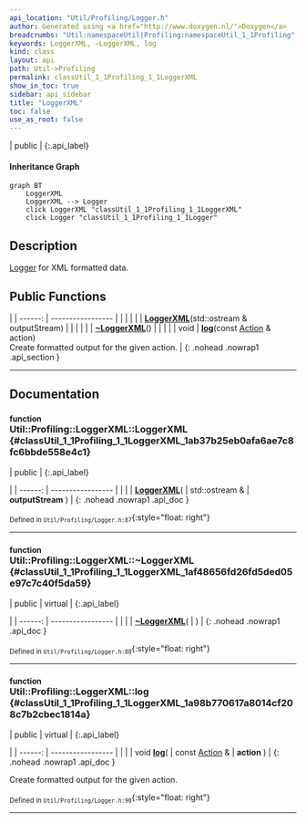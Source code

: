 ```yaml
---
api_location: "Util/Profiling/Logger.h"
author: Generated using <a href="http://www.doxygen.nl/">Doxygen</a>
breadcrumbs: "Util:namespaceUtil|Profiling:namespaceUtil_1_1Profiling"
keywords: LoggerXML, ~LoggerXML, log
kind: class
layout: api
path: Util->Profiling
permalink: classUtil_1_1Profiling_1_1LoggerXML
show_in_toc: true
sidebar: api_sidebar
title: "LoggerXML"
toc: false
use_as_root: false
---
```


| public |
{:.api_label}

#### Inheritance Graph

```mermaid
graph BT
	LoggerXML
	LoggerXML --> Logger
	click LoggerXML "classUtil_1_1Profiling_1_1LoggerXML"
	click Logger "classUtil_1_1Profiling_1_1Logger"
```

## Description

[Logger](classUtil_1_1Profiling_1_1Logger) for XML formatted data.



## Public Functions

|
| ------: | ----------------- |
|  | |
|  | **[LoggerXML](#classUtil_1_1Profiling_1_1LoggerXML_1ab37b25eb0afa6ae7c8fc6bbde558e4c1)**(std::ostream & outputStream) |
|  | |
|  | **[~LoggerXML](#classUtil_1_1Profiling_1_1LoggerXML_1af48656fd26fd5ded05e97c7c40f5da59)**() |
|  | |
| void | **[log](#classUtil_1_1Profiling_1_1LoggerXML_1a98b770617a8014cf208c7b2cbec1814a)**(const [Action](namespaceUtil_1_1Profiling#namespaceUtil_1_1Profiling_1a2752208fc58834edce6af19c8b9c7710) & action) <br/> Create formatted output for the given action. |
{: .nohead .nowrap1 .api_section }


-------------------------------------------------------------------

## Documentation

### <small>function</small><br/> Util::Profiling::LoggerXML::LoggerXML {#classUtil_1_1Profiling_1_1LoggerXML_1ab37b25eb0afa6ae7c8fc6bbde558e4c1}

| public |
{:.api_label}

|
| ------: | ----------------- |
|  |
|  **[LoggerXML](#classUtil_1_1Profiling_1_1LoggerXML_1ab37b25eb0afa6ae7c8fc6bbde558e4c1)**( | std::ostream & | **outputStream** ) |
{: .nohead .nowrap1 .api_doc }





<sub>Defined in `Util/Profiling/Logger.h:87`</sub>{:style="float: right"}

-------------------------------------------------------------------

### <small>function</small><br/> Util::Profiling::LoggerXML::~LoggerXML {#classUtil_1_1Profiling_1_1LoggerXML_1af48656fd26fd5ded05e97c7c40f5da59}

| public | virtual |
{:.api_label}

|
| ------: | ----------------- |
|  |
|  **[~LoggerXML](#classUtil_1_1Profiling_1_1LoggerXML_1af48656fd26fd5ded05e97c7c40f5da59)**( |  ) |
{: .nohead .nowrap1 .api_doc }





<sub>Defined in `Util/Profiling/Logger.h:88`</sub>{:style="float: right"}

-------------------------------------------------------------------

### <small>function</small><br/> Util::Profiling::LoggerXML::log {#classUtil_1_1Profiling_1_1LoggerXML_1a98b770617a8014cf208c7b2cbec1814a}

| public | virtual |
{:.api_label}

|
| ------: | ----------------- |
|  |
| void **[log](#classUtil_1_1Profiling_1_1LoggerXML_1a98b770617a8014cf208c7b2cbec1814a)**( | const [Action](namespaceUtil_1_1Profiling#namespaceUtil_1_1Profiling_1a2752208fc58834edce6af19c8b9c7710) & | **action** ) |
{: .nohead .nowrap1 .api_doc }

Create formatted output for the given action.





<sub>Defined in `Util/Profiling/Logger.h:90`</sub>{:style="float: right"}

-------------------------------------------------------------------

